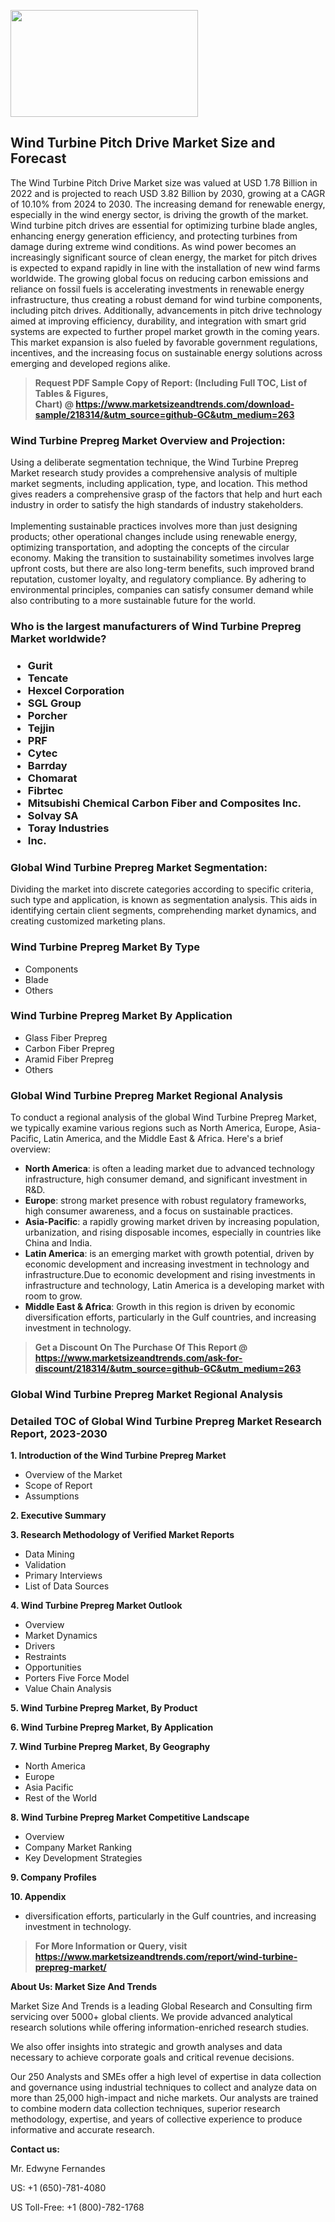<p><img class="alignnone size-medium wp-image-20088" src="https://ffe5etoiles.com/wp-content/uploads/2024/12/MST1-300x171.png" alt="" width="300" height="171" /></p><h2>Wind Turbine Pitch Drive Market Size and Forecast</h2><p>The Wind Turbine Pitch Drive Market size was valued at USD 1.78 Billion in 2022 and is projected to reach USD 3.82 Billion by 2030, growing at a CAGR of 10.10% from 2024 to 2030. The increasing demand for renewable energy, especially in the wind energy sector, is driving the growth of the market. Wind turbine pitch drives are essential for optimizing turbine blade angles, enhancing energy generation efficiency, and protecting turbines from damage during extreme wind conditions. As wind power becomes an increasingly significant source of clean energy, the market for pitch drives is expected to expand rapidly in line with the installation of new wind farms worldwide. The growing global focus on reducing carbon emissions and reliance on fossil fuels is accelerating investments in renewable energy infrastructure, thus creating a robust demand for wind turbine components, including pitch drives. Additionally, advancements in pitch drive technology aimed at improving efficiency, durability, and integration with smart grid systems are expected to further propel market growth in the coming years. This market expansion is also fueled by favorable government regulations, incentives, and the increasing focus on sustainable energy solutions across emerging and developed regions alike.</p><blockquote id="" class=""><strong>Request PDF Sample Copy of Report: (Including Full TOC, List of Tables &amp; Figures, Chart)&nbsp;@&nbsp;<strong><a href="https://www.marketsizeandtrends.com/download-sample/218314/&utm_source=github-GC&utm_medium=263" target="_blank">https://www.marketsizeandtrends.com/download-sample/218314/&utm_source=github-GC&utm_medium=263</a></strong></strong></blockquote><h3 id="" class="">Wind Turbine Prepreg Market&nbsp;Overview and Projection:</h3><p id="" class="">Using a deliberate segmentation technique, the Wind Turbine Prepreg Market research study provides a comprehensive analysis of multiple market segments, including application, type, and location. This method gives readers a comprehensive grasp of the factors that help and hurt each industry in order to satisfy the high standards of industry stakeholders. <br /> <br />Implementing sustainable practices involves more than just designing products; other operational changes include using renewable energy, optimizing transportation, and adopting the concepts of the circular economy. Making the transition to sustainability sometimes involves large upfront costs, but there are also long-term benefits, such improved brand reputation, customer loyalty, and regulatory compliance. By adhering to environmental principles, companies can satisfy consumer demand while also contributing to a more sustainable future for the world.</p><h3 id="" class="">Who is the largest manufacturers of&nbsp;Wind Turbine Prepreg Market worldwide?</h3><h3 class=""><p><ul><li>Gurit </li><li> Tencate </li><li> Hexcel Corporation </li><li> SGL Group </li><li> Porcher </li><li> Tejjin </li><li> PRF </li><li> Cytec </li><li> Barrday </li><li> Chomarat </li><li> Fibrtec </li><li> Mitsubishi Chemical Carbon Fiber and Composites Inc. </li><li> Solvay SA </li><li> Toray Industries </li><li> Inc.</li></ul></p></h3><h3 id="" class="">Global&nbsp;Wind Turbine Prepreg Market Segmentation:</h3><p id="" class="">Dividing the market into discrete categories according to specific criteria, such type and application, is known as segmentation analysis. This aids in identifying certain client segments, comprehending market dynamics, and creating customized marketing plans.</p><h3 id="" class="">Wind Turbine Prepreg Market&nbsp;By Type</h3><p><p><ul><li>Components</li><li> Blade</li><li> Others</p></li></ul></p></p><h3 id="" class="">Wind Turbine Prepreg Market&nbsp;By Application</h3><p class=""><p><ul><li>Glass Fiber Prepreg</li><li> Carbon Fiber Prepreg</li><li> Aramid Fiber Prepreg</li><li> Others</li></ul></p></p><h3 id="" class="">Global Wind Turbine Prepreg Market Regional Analysis</h3><p id="" class="">To conduct a regional analysis of the global Wind Turbine Prepreg Market, we typically examine various regions such as North America, Europe, Asia-Pacific, Latin America, and the Middle East &amp; Africa. Here's a brief overview:</p><ul><li><strong>North America</strong>: is often a leading market due to advanced technology infrastructure, high consumer demand, and significant investment in R&amp;D.</li><li><strong>Europe</strong>: strong market presence with robust regulatory frameworks, high consumer awareness, and a focus on sustainable practices.</li><li><strong>Asia-Pacific</strong>: a rapidly growing market driven by increasing population, urbanization, and rising disposable incomes, especially in countries like China and India.</li><li><strong>Latin America</strong>: is an emerging market with growth potential, driven by economic development and increasing investment in technology and infrastructure.Due to economic development and rising investments in infrastructure and technology, Latin America is a developing market with room to grow.</li><li><strong>Middle East &amp; Africa</strong>: Growth in this region is driven by economic diversification efforts, particularly in the Gulf countries, and increasing investment in technology.</li></ul><blockquote id="" class=""><strong>Get a Discount On The Purchase Of This Report @ <strong><a href="https://www.marketsizeandtrends.com/ask-for-discount/218314/&utm_source=github-GC&utm_medium=263" target="_blank">https://www.marketsizeandtrends.com/ask-for-discount/218314/&utm_source=github-GC&utm_medium=263</a></strong></strong></blockquote><h3 id="" class="">Global Wind Turbine Prepreg Market Regional Analysis</h3><h3 id="" class="">Detailed TOC of Global Wind Turbine Prepreg Market Research Report, 2023-2030</h3><p id="" class=""><strong>1. Introduction of the Wind Turbine Prepreg Market</strong></p><ul><li>Overview of the Market</li><li>Scope of Report</li><li>Assumptions</li></ul><p id="" class=""><strong>2. Executive Summary</strong></p><p id="" class=""><strong>3. Research Methodology of Verified Market Reports</strong></p><ul><li>Data Mining</li><li>Validation</li><li>Primary Interviews</li><li>List of Data Sources</li></ul><p id="" class=""><strong>4. Wind Turbine Prepreg Market Outlook</strong></p><ul><li>Overview</li><li>Market Dynamics</li><li>Drivers</li><li>Restraints</li><li>Opportunities</li><li>Porters Five Force Model</li><li>Value Chain Analysis</li></ul><p id="" class=""><strong>5. Wind Turbine Prepreg Market, By Product</strong></p><p id="" class=""><strong>6. Wind Turbine Prepreg Market, By Application</strong></p><p id="" class=""><strong>7. Wind Turbine Prepreg Market, By Geography</strong></p><ul><li>North America</li><li>Europe</li><li>Asia Pacific</li><li>Rest of the World</li></ul><p id="" class=""><strong>8. Wind Turbine Prepreg Market Competitive Landscape</strong></p><ul><li>Overview</li><li>Company Market Ranking</li><li>Key Development Strategies</li></ul><p id="" class=""><strong>9. Company Profiles</strong></p><p id="" class=""><strong>10. Appendix</strong></p><ul><li>diversification efforts, particularly in the Gulf countries, and increasing investment in technology.</li></ul><blockquote id="" class=""><strong>For More Information or Query, visit <strong><strong><a href="https://www.marketsizeandtrends.com/report/wind-turbine-prepreg-market/" target="_blank">https://www.marketsizeandtrends.com/report/wind-turbine-prepreg-market/</a></strong></strong></strong></blockquote><p id="" class=""><strong>About Us: Market Size And Trends</strong></p><p id="" class="">Market Size And Trends is a leading Global Research and Consulting firm servicing over 5000+ global clients. We provide advanced analytical research solutions while offering information-enriched research studies.</p><p id="" class="">We also offer insights into strategic and growth analyses and data necessary to achieve corporate goals and critical revenue decisions.</p><p id="" class="">Our 250 Analysts and SMEs offer a high level of expertise in data collection and governance using industrial techniques to collect and analyze data on more than 25,000 high-impact and niche markets. Our analysts are trained to combine modern data collection techniques, superior research methodology, expertise, and years of collective experience to produce informative and accurate research.</p><p id="" class=""><strong>Contact us:</strong></p><p id="" class="">Mr. Edwyne Fernandes</p><p id="" class="">US: +1 (650)-781-4080</p><p id="" class="">US Toll-Free: +1 (800)-782-1768</p>
